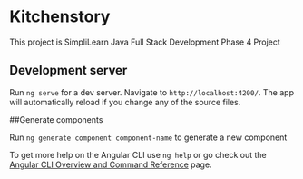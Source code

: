 # Kitchenstory

This project is SimpliLearn Java Full Stack Development Phase 4 Project

## Development server

Run `ng serve` for a dev server. Navigate to `http://localhost:4200/`. The app will automatically reload if you change any of the source files.

##Generate components

Run `ng generate component component-name` to generate a new component

To get more help on the Angular CLI use `ng help` or go check out the [Angular CLI Overview and Command Reference](https://angular.io/cli) page.
